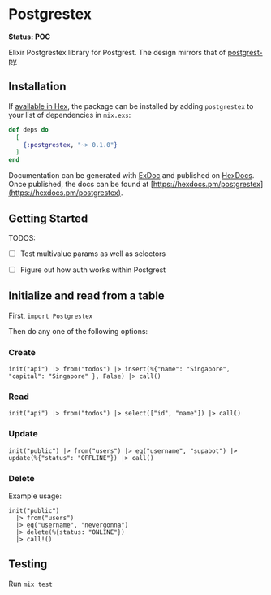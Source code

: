 
# Postgrestex

**Status: POC**


Elixir Postgrestex library for Postgrest. The design mirrors that of [postgrest-py](https://github.com/supabase/postgrest-py)

## Installation

If [available in Hex](https://hex.pm/docs/publish), the package can be installed
by adding `postgrestex` to your list of dependencies in `mix.exs`:

```elixir
def deps do
  [
    {:postgrestex, "~> 0.1.0"}
  ]
end
```


Documentation can be generated with [ExDoc](https://github.com/elixir-lang/ex_doc)
and published on [HexDocs](https://hexdocs.pm). Once published, the docs can
be found at [https://hexdocs.pm/postgrestex](https://hexdocs.pm/postgrestex).

## Getting Started


TODOS:
- [ ] Test multivalue params as well as selectors 
- [ ] Figure out how auth works within Postgrest


## Initialize and read from a table

First, `import Postgrestex`

Then do any one of the following options:

### Create
```
init("api") |> from("todos") |> insert(%{"name": "Singapore", "capital": "Singapore" }, False) |> call()
```

### Read
```
init("api") |> from("todos") |> select(["id", "name"]) |> call()
```

### Update
```
init("public") |> from("users") |> eq("username", "supabot") |> update(%{"status": "OFFLINE"}) |> call()
```

### Delete
Example usage:

```
init("public")
  |> from("users")
  |> eq("username", "nevergonna")
  |> delete(%{status: "ONLINE"})
  |> call!()
```

## Testing

Run `mix test`


